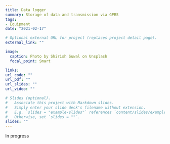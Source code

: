 ```yaml
---
title: Data logger
summary: Storage of data and transmission via GPRS
tags:
- Equipment
date: "2021-02-17"

# Optional external URL for project (replaces project detail page).
external_link: ""

image:
  caption: Photo by Shirish Suwal on Unsplash
  focal_point: Smart

links:
url_code: ""
url_pdf: ""
url_slides: ""
url_video: ""

# Slides (optional).
#   Associate this project with Markdown slides.
#   Simply enter your slide deck's filename without extension.
#   E.g. `slides = "example-slides"` references `content/slides/example-slides.md`.
#   Otherwise, set `slides = ""`.
slides: ""
---
```


In progress